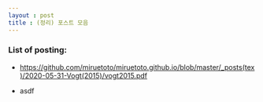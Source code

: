 ```yaml
---
layout : post 
title : (정리) 포스트 모음 
---
```


### List of posting: 

- [2020-05-31: Vogt(2015)에 대한 리뷰]: <br/>
<https://github.com/miruetoto/miruetoto.github.io/blob/master/_posts(tex)/2020-05-31-Vogt(2015)/vogt2015.pdf> 

- asdf



